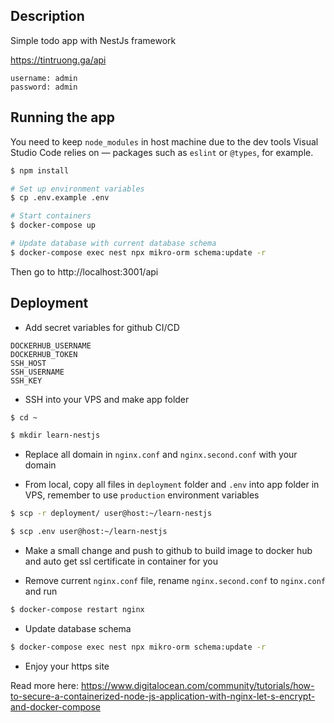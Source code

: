 ## Description

Simple todo app with NestJs framework

https://tintruong.ga/api

```
username: admin
password: admin
```

## Running the app

You need to keep `node_modules` in host machine due to the dev tools Visual Studio Code relies on — packages such as `eslint` or `@types`, for example.

```bash
$ npm install
```

```bash
# Set up environment variables
$ cp .env.example .env
```

```bash
# Start containers
$ docker-compose up
```

```bash
# Update database with current database schema
$ docker-compose exec nest npx mikro-orm schema:update -r
```

Then go to http://localhost:3001/api

## Deployment

- Add secret variables for github CI/CD

```
DOCKERHUB_USERNAME
DOCKERHUB_TOKEN
SSH_HOST
SSH_USERNAME
SSH_KEY
```

- SSH into your VPS and make app folder

```bash
$ cd ~

$ mkdir learn-nestjs
```

- Replace all domain in `nginx.conf` and `nginx.second.conf` with your domain

- From local, copy all files in `deployment` folder and `.env` into app folder in VPS, remember to use `production` environment variables

```bash
$ scp -r deployment/ user@host:~/learn-nestjs

$ scp .env user@host:~/learn-nestjs
```

- Make a small change and push to github to build image to docker hub and auto get ssl certificate in container for you

- Remove current `nginx.conf` file, rename `nginx.second.conf` to `nginx.conf` and run

```bash
$ docker-compose restart nginx
```

- Update database schema

```bash
$ docker-compose exec nest npx mikro-orm schema:update -r
```

- Enjoy your https site

Read more here: https://www.digitalocean.com/community/tutorials/how-to-secure-a-containerized-node-js-application-with-nginx-let-s-encrypt-and-docker-compose
